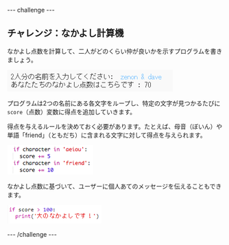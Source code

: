 \--- challenge \---

## チャレンジ：なかよし計算機

なかよし点数を計算して、二人がどのくらい仲が良いかを示すプログラムを書きましょう。

![スクリーンショット](images/messages-friends.png)

プログラムは2つの名前にある各文字をループし、特定の文字が見つかるたびに`score`（点数）変数に得点を追加していきます。

得点を与えるルールを決めておく必要があります。たとえば、母音（ぼいん）や単語「friend」（ともだち）に含まれる文字に対して得点を与えられます。

![スクリーンショット](images/messages-friends-code.png)

なかよし点数に基づいて、ユーザーに個人あてのメッセージを伝えることもできます。

![スクリーンショット](images/messages-best-friends.png)

\--- /challenge \---